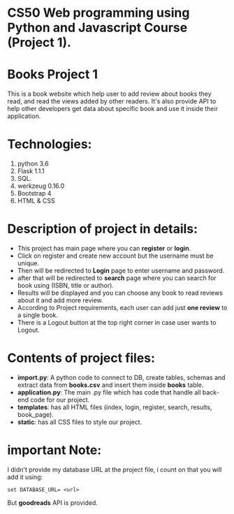# CS50 Web programming using Python and Javascript Course (Project 1).

# Books Project 1

This is a book website which help user to add review about books they read, and read the views added by other readers.
It's also provide API to help other developers get data about specific book and use it inside their application.

# Technologies:
1. python 3.6
2. Flask 1.1.1
3. SQL.
4. werkzeug 0.16.0
5. Bootstrap 4
6. HTML & CSS

# Description of project in details:
- This project has main page where you can **register** or **login**.
- Click on register and create new account but the username must be unique.
- Then will be redirected to **Login** page to enter username and password.
- after that will be redirected to **search** page where you can search for book using (ISBN, title or author).
- Results will be displayed and you can choose any book to read reviews about it and add more review.
- According to Project requirements, each user can add just **one review** to a single book.
- There is a Logout button at the top right corner in case user wants to Logout.

# Contents of project files:
- **import.py**: A python code to connect to DB, create tables, schemas and extract data from **books.csv** and insert them inside **books** table.
- **application.py**: The main .py file which has code that handle all back-end code for our project.
- **templates**: has all HTML files (index, login, register, search, results, book_page).
- **static**: has all CSS files to style our project.

# important Note:
I didn't provide my database URL at the project file, i count on that you will add it using:
```
set DATABASE_URL= <url>
```
But **goodreads** API is provided.